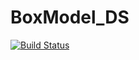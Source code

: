 # BoxModel_DS

[![Build Status](https://github.com/DanielJonathanPals/BoxModel_DS.jl/actions/workflows/CI.yml/badge.svg?branch=master)](https://github.com/DanielJonathanPals/BoxModel_DS.jl/actions/workflows/CI.yml?query=branch%3Amaster)
